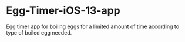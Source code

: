 # Egg-Timer-iOS-13-app
Egg timer app for boiling eggs for a limited amount of time according to type of boiled egg needed.
